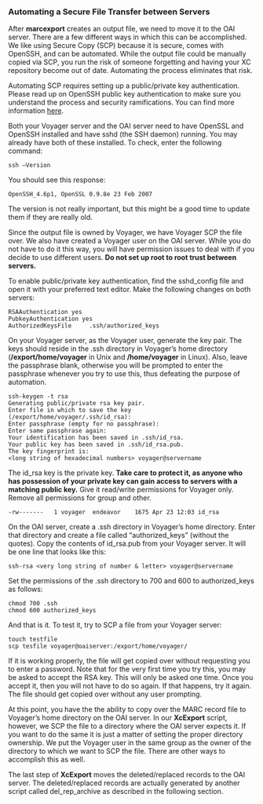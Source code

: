 ### Automating a Secure File Transfer between Servers ###

After **marcexport** creates an output file, we need to move it to the OAI server. There are a few different ways in which this can be accomplished. We like using Secure Copy (SCP) because it is secure, comes with OpenSSH, and can be automated. While the output file could be manually copied via SCP, you run the risk of someone forgetting and having your XC repository become out of date. Automating the process eliminates that risk.

Automating SCP requires setting up a public/private key authentication. Please read up on OpenSSH public key authentication to make sure you understand the process and security ramifications.  You can find more information [here](http://sial.org/howto/openssh/publickey-auth/).

Both your Voyager server and the OAI server need to have OpenSSL and OpenSSH installed and have sshd (the SSH daemon) running. You may already have both of these installed. To check, enter the following command:

```
ssh –Version
```

You should see this response:

```
OpenSSH_4.6p1, OpenSSL 0.9.8e 23 Feb 2007
```

The version is not really important, but this might be a good time to update them if they are really old.

Since the output file is owned by Voyager, we have Voyager SCP the file over. We also have created a Voyager user on the OAI server. While you do not have to do it this way, you will have permission issues to deal with if you decide to use different users. **Do not set up root to root trust between servers.**

To enable public/private key authentication, find the sshd\_config file and open it with your preferred text editor. Make the following changes on both servers:

```
RSAAuthentication yes
PubkeyAuthentication yes
AuthorizedKeysFile     .ssh/authorized_keys
```

On your Voyager server, as the Voyager user, generate the key pair. The keys should reside in the .ssh directory in Voyager’s home directory (**/export/home/voyager** in Unix and **/home/voyager** in Linux). Also, leave the passphrase blank, otherwise you will be prompted to enter the passphrase whenever you try to use this, thus defeating the purpose of automation.

```
ssh-keygen -t rsa
Generating public/private rsa key pair.
Enter file in which to save the key (/export/home/voyager/.ssh/id_rsa): 
Enter passphrase (empty for no passphrase):
Enter same passphrase again:
Your identification has been saved in .ssh/id_rsa.
Your public key has been saved in .ssh/id_rsa.pub.
The key fingerprint is:
<long string of hexadecimal numbers> voyager@servername
```

The id\_rsa key is the private key. **Take care to protect it, as anyone who has possession of your private key can gain access to servers with a matching public key.** Give it read/write permissions for Voyager only. Remove all permissions for group and other.

```
-rw-------   1 voyager  endeavor    1675 Apr 23 12:03 id_rsa 
```

On the OAI server, create a .ssh directory in Voyager’s home directory. Enter that directory and create a file called “authorized\_keys” (without the quotes). Copy the contents of id\_rsa.pub from your Voyager server. It will be one line that looks like this:

```
ssh-rsa <very long string of number & letter> voyager@servername
```

Set the permissions of the .ssh directory to 700 and 600 to authorized\_keys as follows:

```
chmod 700 .ssh
chmod 600 authorized_keys
```

And that is it. To test it, try to SCP a file from your Voyager server:

```
touch testfile
scp tesfile voyager@oaiserver:/export/home/voyager/
```

If it is working properly, the file will get copied over without requesting you to enter a password. Note that for the very first time you try this, you may be asked to accept the RSA key. This will only be asked one time. Once you accept it, then you will not have to do so again. If that happens, try it again. The file should get copied over without any user prompting.

At this point, you have the the ability to copy over the MARC record file to Voyager’s home directory on the OAI server. In our **XcExport** script, however, we SCP the file to a directory where the OAI server expects it. If you want to do the same it is just a matter of setting the proper directory ownership. We put the Voyager user in the same group as the owner of the directory to which we want to SCP the file. There are other ways to accomplish this as well.

The last step of **XcExport** moves the deleted/replaced records to the OAI server. The deleted/replaced records are actually generated by another script called del\_rep\_archive as described in the following section.